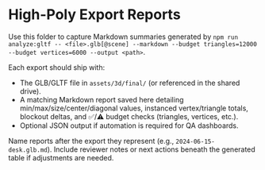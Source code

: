 # High-Poly Export Reports

Use this folder to capture Markdown summaries generated by `npm run analyze:gltf -- <file>.glb[@scene] --markdown --budget triangles=12000 --budget vertices=6000 --output <path>`.

Each export should ship with:
- The GLB/GLTF file in `assets/3d/final/` (or referenced in the shared drive).
- A matching Markdown report saved here detailing min/max/size/center/diagonal values, instanced vertex/triangle totals, blockout deltas, and ✅/⚠️ budget checks (triangles, vertices, etc.).
- Optional JSON output if automation is required for QA dashboards.

Name reports after the export they represent (e.g., `2024-06-15-desk.glb.md`). Include reviewer notes or next actions beneath the generated table if adjustments are needed.

